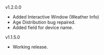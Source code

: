 v1.2.0.0
- Added Interactive Window (Weather Info)
- Age Distribution bug repaired.
- Added field for device name.

v1.1.5.0
- Working release.
